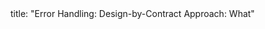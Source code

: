 <frontmatter>
title: "Error Handling: Design-by-Contract Approach: What"
</frontmatter>

<include src="unit-inPage-asFlat.md" boilerplate />